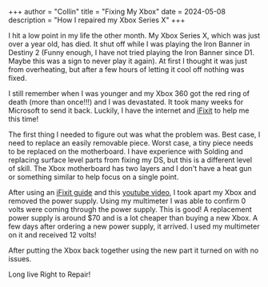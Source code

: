 +++
author = "Collin"
title =  "Fixing My Xbox"
date =  2024-05-08
description = "How I repaired my Xbox Series X"
+++

I hit a low point in my life the other month. My Xbox Series X, which was just over a year old, has died. It shut off while I was playing the Iron Banner in Destiny 2 (Funny enough, I have not tried playing the Iron Banner since D1. Maybe this was a sign to never play it again). At first I thought it was just from overheating, but after a few hours of letting it cool off nothing was fixed.

I still remember when I was younger and my Xbox 360 got the red ring of death (more than once!!!) and I was devastated. It took many weeks for Microsoft to send it back. Luckily, I have the internet and [iFixit](https://www.ifixit.com/) to help me this time!

The first thing I needed to figure out was what the problem was. Best case, I need to replace an easily removable piece. Worst case, a tiny piece needs to be replaced on the motherboard. I have experience with Solding and replacing surface level parts from fixing my DS, but this is a different level of skill. The Xbox motherboard has two layers and I don't have a heat gun or something similar to help focus on a single point.

After using an [iFixit guide](https://www.ifixit.com/Guide/Xbox+Series+X+Power+Supply+Replacement/141747) and this [youtube video](https://www.youtube.com/watch?v=U7yh91AcWZg), I took apart my Xbox and removed the power supply. Using my multimeter I was able to confirm 0 volts were coming through the power supply. This is good! A replacement power supply is around $70 and is a lot cheaper than buying a new Xbox. A few days after ordering a new power supply, it arrived. I used my multimeter on it and received 12 volts!

After putting the Xbox back together using the new part it turned on with no issues. 

Long live Right to Repair!
